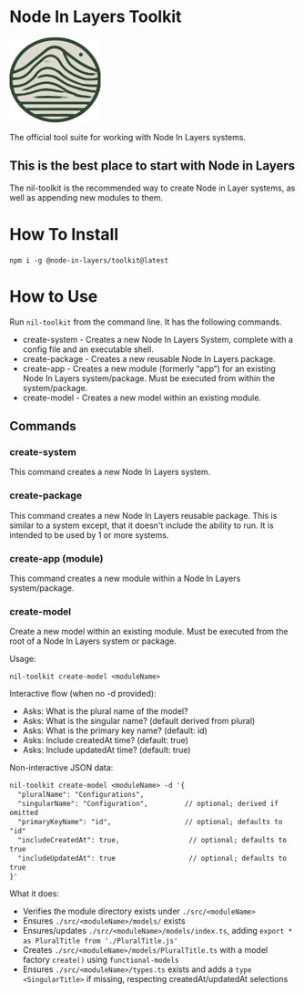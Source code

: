 # Node In Layers Toolkit

<img src="./public/nil.png" width="160" height="150" />

The official tool suite for working with Node In Layers systems.

## This is the best place to start with Node in Layers

The nil-toolkit is the recommended way to create Node in Layer systems, as well as appending new modules to them.

# How To Install

`npm i -g @node-in-layers/toolkit@latest`

# How to Use

Run `nil-toolkit` from the command line. It has the following commands.

- create-system - Creates a new Node In Layers System, complete with a config file and an executable shell.
- create-package - Creates a new reusable Node In Layers package.
- create-app - Creates a new module (formerly “app”) for an existing Node In Layers system/package. Must be executed from within the system/package.
- create-model - Creates a new model within an existing module.

## Commands

### create-system

This command creates a new Node In Layers system.

### create-package

This command creates a new Node In Layers reusable package. This is similar to a system except, that it doesn't include the ability to run. It is intended to be used by 1 or more systems.

### create-app (module)

This command creates a new module within a Node In Layers system/package.

### create-model

Create a new model within an existing module. Must be executed from the root of a Node In Layers system or package.

Usage:

```
nil-toolkit create-model <moduleName>
```

Interactive flow (when no -d provided):

- Asks: What is the plural name of the model?
- Asks: What is the singular name? (default derived from plural)
- Asks: What is the primary key name? (default: id)
- Asks: Include createdAt time? (default: true)
- Asks: Include updatedAt time? (default: true)

Non-interactive JSON data:

```
nil-toolkit create-model <moduleName> -d '{
  "pluralName": "Configurations",
  "singularName": "Configuration",         // optional; derived if omitted
  "primaryKeyName": "id",                  // optional; defaults to "id"
  "includeCreatedAt": true,                 // optional; defaults to true
  "includeUpdatedAt": true                  // optional; defaults to true
}'
```

What it does:

- Verifies the module directory exists under `./src/<moduleName>`
- Ensures `./src/<moduleName>/models/` exists
- Ensures/updates `./src/<moduleName>/models/index.ts`, adding `export * as PluralTitle from './PluralTitle.js'`
- Creates `./src/<moduleName>/models/PluralTitle.ts` with a model factory `create()` using `functional-models`
- Ensures `./src/<moduleName>/types.ts` exists and adds a `type <SingularTitle>` if missing, respecting createdAt/updatedAt selections
